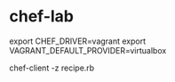 # chef-lab

export CHEF_DRIVER=vagrant
export VAGRANT_DEFAULT_PROVIDER=virtualbox

chef-client -z recipe.rb